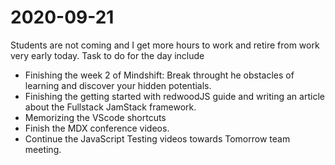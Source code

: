 # 2020-09-21

Students are not coming and I get more hours to work and retire from work very
early today. Task to do for the day include

-   Finishing the week 2 of Mindshift: Break throught he obstacles of learning
    and discover your hidden potentials.
-   Finishing the getting started with redwoodJS guide and writing an article
    about the Fullstack JamStack framework.
-   Memorizing the VScode shortcuts
-   Finish the MDX conference videos.
-   Continue the JavaScript Testing videos towards Tomorrow team meeting.
